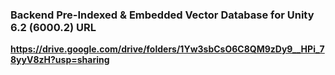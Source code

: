 ### Backend Pre-Indexed & Embedded Vector Database for Unity 6.2 (6000.2) URL
**https://drive.google.com/drive/folders/1Yw3sbCsO6C8QM9zDy9__HPi_78yyV8zH?usp=sharing**
